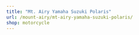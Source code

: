 ```yaml
---
title: "Mt. Airy Yamaha Suzuki Polaris"
url: /mount-airy/mt-airy-yamaha-suzuki-polaris/
shop: motorcycle
---
```


